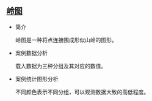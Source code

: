 ## [岭图](/basic/ridge)

- 简介

  岭图是一种将点连接围成形似山岭的图形。

- 案例数据分析

  载入数据为三种分组及其对应的数值。

- 案例统计图形分析

  不同颜色表示不同分组，可以观测数据大致的高低程度。

